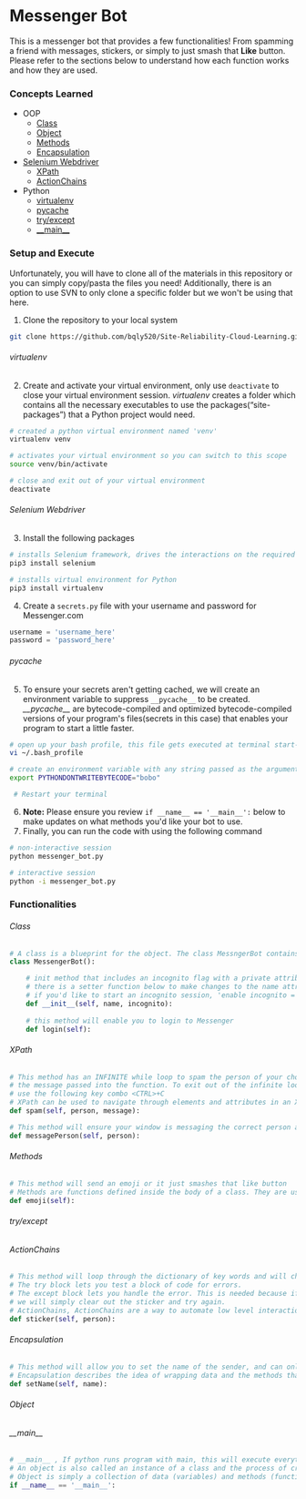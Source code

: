 # Messenger Bot

This is a messenger bot that provides a few functionalities! From spamming a friend with messages, stickers, or simply to just smash that **Like** button. Please refer to the sections below to understand how each function works and how they are used.

### Concepts Learned
- OOP
  - [Class](#class)
  - [Object](#object)
  - [Methods](#methods)
  - [Encapsulation](#encapsulation)
- [Selenium Webdriver](#selenium-webdriver)
  - [XPath](#xpath)
  - [ActionChains](#actionchains)
- Python
  - [virtualenv](#virtualenv)
  - [pycache](#pycache)
  - [try/except](#tryexcept)
  - [\_\_main\_\_](#__main__)

### Setup and Execute

Unfortunately, you will have to clone all of the materials in this repository or you can simply copy/pasta the files you need! Additionally, there is an option to use SVN to only clone a specific folder but we won't be using that here.
1. Clone the repository to your local system
```bash
git clone https://github.com/bqly520/Site-Reliability-Cloud-Learning.git
```
###### virtualenv
2. Create and activate your virtual environment, only use `deactivate` to close your virtual environment session. *virtualenv* creates a folder which contains all the necessary executables to use the packages(“site-packages”) that a Python project would need.
```bash
# created a python virtual environment named 'venv'
virtualenv venv

# activates your virtual environment so you can switch to this scope
source venv/bin/activate

# close and exit out of your virtual environment
deactivate
```
###### Selenium Webdriver
3. Install the following packages 
```bash
# installs Selenium framework, drives the interactions on the required web page and rerun them without any manual input
pip3 install selenium

# installs virtual environment for Python
pip3 install virtualenv
```
4. Create a `secrets.py` file with your username and password for Messenger.com
```python
username = 'username_here'
password = 'password_here'
```
###### pycache
5. To ensure your secrets aren't getting cached, we will create an environment variable to suppress `__pycache__` to be created. *\_\_pycache\_\_* are bytecode-compiled and optimized bytecode-compiled versions of your program's files(secrets in this case) that enables your program to start a little faster.
```bash
# open up your bash profile, this file gets executed at terminal start-up
vi ~/.bash_profile

# create an environment variable with any string passed as the argument
export PYTHONDONTWRITEBYTECODE="bobo"

 # Restart your terminal
```
6. **Note:** Please ensure you review `if __name__ == '__main__':` below to make updates on what methods you'd like your bot to use.
7. Finally, you can run the code with using the following command
```bash
# non-interactive session
python messenger_bot.py

# interactive session
python -i messenger_bot.py
```

### Functionalities

###### Class
```python
# A class is a blueprint for the object. The class MessngerBot contains all of the details(attributes) about the bot.
class MessengerBot():

    # init method that includes an incognito flag with a private attribute called 'name'
    # there is a setter function below to make changes to the name attribute if needed
    # if you'd like to start an incognito session, 'enable incognito = True'
    def __init__(self, name, incognito):
    
    # this method will enable you to login to Messenger
    def login(self):
```

###### XPath
```python
# This method has an INFINITE while loop to spam the person of your choice with
# the message passed into the function. To exit out of the infinite loop,
# use the following key combo <CTRL>+C
# XPath can be used to navigate through elements and attributes in an XML document.
def spam(self, person, message):

# This method will ensure your window is messaging the correct person after login
def messagePerson(self, person):
```

###### Methods
```python
# This method will send an emoji or it just smashes that like button
# Methods are functions defined inside the body of a class. They are used to define the behaviors of an object.
def emoji(self):
```

###### try/except
###### ActionChains
```python  
# This method will loop through the dictionary of key words and will choose a randomized sticker
# The try block lets you test a block of code for errors.
# The except block lets you handle the error. This is needed because if we chose a key word that didn't match any stickers,
# we will simply clear out the sticker and try again.
# ActionChains, ActionChains are a way to automate low level interactions such as mouse movements, mouse button actions, key press, and context menu interactions. This is useful for doing more complex actions like hover over and drag and drop.
def sticker(self, person):
```

###### Encapsulation
```python
# This method will allow you to set the name of the sender, and can only be set by using this method, this the the private attribute
# Encapsulation describes the idea of wrapping data and the methods that work on data within one unit.
def setName(self, name):
```

###### Object
###### \_\_main\_\_
```python
# __main__ , If python runs program with main, this will execute everything including main in-order from top to bottom. If python runs a program and imports the program with a main function, the new program will run everything besides the stuff in main!
# An object is also called an instance of a class and the process of creating this object is called instantiation.
# Object is simply a collection of data (variables) and methods (functions) that act on those data. 
if __name__ == '__main__':
```